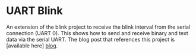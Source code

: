 # UART Blink

An extension of the blink project to receive the blink interval from the serial connection (UART 0). This shows how to send and receive binary and text data via the serial UART. The blog post that references this project is [available here] [blog].

[blog]: http://smallbits.marshall-tribe.net/blog/2016/05/14/esp8266-uart-fun
